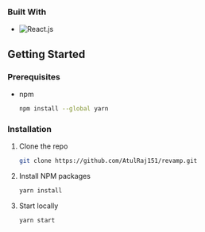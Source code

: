 
### Built With

* ![React.js]

<!-- GETTING STARTED -->
## Getting Started

### Prerequisites

* npm
  ```sh
  npm install --global yarn
  ```

### Installation

1. Clone the repo
   ```sh
   git clone https://github.com/AtulRaj151/revamp.git
   ```
3. Install NPM packages
   ```sh
   yarn install
   ```
4. Start locally
    ```sh
   yarn start
   ```
[React.js]: https://img.shields.io/badge/React-20232A?style=for-the-badge&logo=react&logoColor=61DAFB
